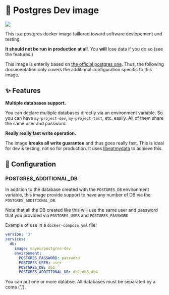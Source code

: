 # 🐘 Postgres Dev image

[![](https://badgen.net/badge//mayeu%2Fmultipostgres/blue?icon=docker)](https://hub.docker.com/r/mayeu/multipostgres)

This is a postgres docker image taillored toward software devlopement and
testing.

**It should not be run in production at all**. You **will** lose data if you do
so (see the features.)

This image is enterily based on [the official postgres one][opi]. Thus, the
following documentation only covers the additional configuration specific to
this image.

## ✨ Features

**Multiple databases support.**

You can declare multiple databases directly via an environment variable. So you
can have `my-project-dev`, `my-project-test`, etc. easily. All of them share
the same user and password.

**Really really fast write operation.**

The image **breaks all write guarantee** and thus goes really fast. This is
ideal for dev & testing, not so for production. It uses [libeatmydata][lemd] to
achieve this.

[opi]: https://hub.docker.com/_/postgres/
[lemd]: https://www.flamingspork.com/projects/libeatmydata/

## 🌳 Configuration

### POSTGRES\_ADDITIONAL\_DB

In addition to the database created with the `POSTGRES_DB` environment
variable, this image provide support to have any number of DB via the
`POSTGRES_ADDITIONAL_DB`.

Note that all the DB created like this will use the same user and password that
you provided via `POSTGRES_USER` and `POSTGRES_PASSWORD`

Example of use in a `docker-compose.yml` file:
```yaml
version: '3'
services:
  db:
    image: mayeu/postgres-dev
    environment:
      POSTGRES_PASSWORD: password
      POSTGRES_USER: user
      POSTGRES_DB: db1
      POSTGRES_ADDITIONAL_DB: db2,db3,db4
```

You can put one or more databse. All databases must be separated by a coma
(',').
